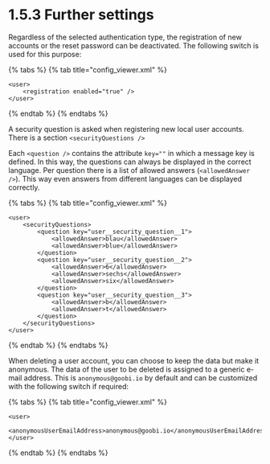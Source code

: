 # 1.5.3 Further settings

Regardless of the selected authentication type, the registration of new accounts or the reset password can be deactivated. The following switch is used for this purpose:

{% tabs %}
{% tab title="config_viewer.xml" %}
```markup
<user>
    <registration enabled="true" />
</user>
```
{% endtab %}
{% endtabs %}

A security question is asked when registering new local user accounts. There is a section `<securityQuestions />`

Each `<question />` contains the attribute `key=""` in which a message key is defined. In this way, the questions can always be displayed in the correct language. Per question there is a list of allowed answers (`<allowedAnswer />`). This way even answers from different languages can be displayed correctly.&#x20;

{% tabs %}
{% tab title="config_viewer.xml" %}
```markup
<user>
    <securityQuestions>
        <question key="user__security_question__1">
            <allowedAnswer>blau</allowedAnswer>
            <allowedAnswer>blue</allowedAnswer>
        </question>
        <question key="user__security_question__2">
            <allowedAnswer>6</allowedAnswer>
            <allowedAnswer>sechs</allowedAnswer>
            <allowedAnswer>six</allowedAnswer>
        </question>
        <question key="user__security_question__3">
            <allowedAnswer>b</allowedAnswer>
            <allowedAnswer>t</allowedAnswer>
        </question>
    </securityQuestions>
</user>
```
{% endtab %}
{% endtabs %}

When deleting a user account, you can choose to keep the data but make it anonymous. The data of the user to be deleted is assigned to a generic e-mail address. This is `anonymous@goobi.io` by default and can be customized with the following switch if required:

{% tabs %}
{% tab title="config_viewer.xml" %}
```markup
<user>
    <anonymousUserEmailAddress>anonymous@goobi.io</anonymousUserEmailAddress>
</user>
```
{% endtab %}
{% endtabs %}
